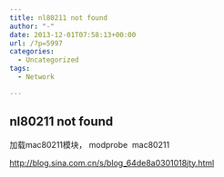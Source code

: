 ```yaml
---
title: nl80211 not found
author: "-"
date: 2013-12-01T07:58:13+00:00
url: /?p=5997
categories:
  - Uncategorized
tags:
  - Network

---
```

## nl80211 not found
加载mac80211模块， modprobe <wbr /> mac80211

<http://blog.sina.com.cn/s/blog_64de8a0301018jty.html>

